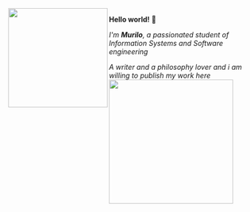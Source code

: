 <img align= "left" src=https://i.pinimg.com/enabled_lo/564x/f5/17/ca/f517ca578e816022f196ad939ecaa273.jpg width=200>

**Hello world!** 🌼

*I'm **Murilo**, a passionated student of Information Systems and Software engineering*<div></div>
*A writer and a philosophy lover and i am willing to publish my work here*<div></div>
<img align= "left" src=https://i.pinimg.com/enabled_lo/564x/47/1c/e7/471ce7b6d591a328189506ae6cbb59d6.jpg width=250><div></div>




